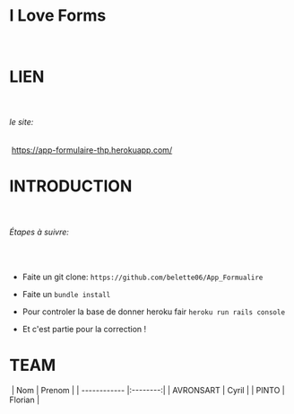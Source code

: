 # I Love Forms
​
# LIEN
​
###### le site:
​
https://app-formulaire-thp.herokuapp.com/
​
# INTRODUCTION
​
###### Étapes à suivre:
​
* Faite un git clone: `https://github.com/belette06/App_Formualire`
* Faite un `bundle install`

* Pour controler la base de donner heroku fair `heroku run rails console`


* Et c'est partie pour la correction !
​
# TEAM
​
| Nom          |  Prenom  |
| ------------ |:--------:|
| AVRONSART    | Cyril    |
| PINTO        | Florian  |
